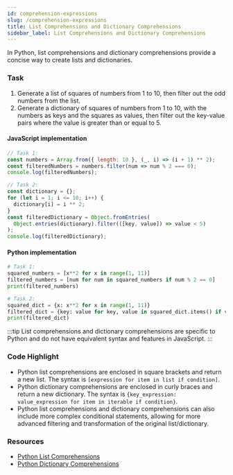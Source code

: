 ```yaml
---
id: comprehension-expressions
slug: /comprehension-expressions
title: List Comprehensions and Dictionary Comprehensions
sidebar_label: List Comprehensions and Dictionary Comprehensions
---
```


In Python, list comprehensions and dictionary comprehensions provide a concise way to create lists and dictionaries.

### Task
1. Generate a list of squares of numbers from 1 to 10, then filter out the odd numbers from the list.
2. Generate a dictionary of squares of numbers from 1 to 10, with the numbers as keys and the squares as values, then filter out the key-value pairs where the value is greater than or equal to 5.

#### JavaScript implementation
```javascript
// Task 1:
const numbers = Array.from({ length: 10 }, (_, i) => (i + 1) ** 2);
const filteredNumbers = numbers.filter(num => num % 2 === 0);
console.log(filteredNumbers);

// Task 2:
const dictionary = {};
for (let i = 1; i <= 10; i++) {
  dictionary[i] = i ** 2;
}
const filteredDictionary = Object.fromEntries(
  Object.entries(dictionary).filter(([key, value]) => value < 5)
);
console.log(filteredDictionary);
```

#### Python implementation
```python
# Task 1:
squared_numbers = [x**2 for x in range(1, 11)]
filtered_numbers = [num for num in squared_numbers if num % 2 == 0]
print(filtered_numbers)

# Task 2:
squared_dict = {x: x**2 for x in range(1, 11)}
filtered_dict = {key: value for key, value in squared_dict.items() if value < 5}
print(filtered_dict)
```
:::tip
List comprehensions and dictionary comprehensions are specific to Python and do not have equivalent syntax and features in JavaScript.
:::

### Code Highlight
- Python list comprehensions are enclosed in square brackets and return a new list. The syntax is `[expression for item in list if condition]`.
- Python dictionary comprehensions are enclosed in curly braces and return a new dictionary. The syntax is `{key_expression: value_expression for item in iterable if condition}`.
- Python list comprehensions and dictionary comprehensions can also include more complex conditional statements, allowing for more advanced filtering and transformation of the original list/dictionary.

### Resources

- [Python List Comprehensions](https://docs.python.org/3/tutorial/datastructures.html#list-comprehensions)
- [Python Dictionary Comprehensions](https://docs.python.org/3/tutorial/datastructures.html#dictionaries)
